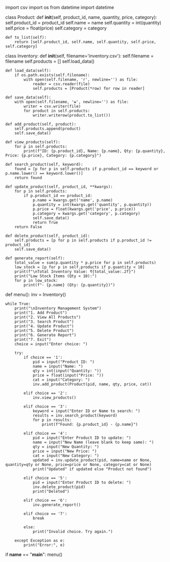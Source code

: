 import csv
import os
from datetime import datetime

class Product:
    def __init__(self, product_id, name, quantity, price, category):
        self.product_id = product_id
        self.name = name
        self.quantity = int(quantity)
        self.price = float(price)
        self.category = category

    def to_list(self):
        return [self.product_id, self.name, self.quantity, self.price, self.category]

class Inventory:
    def __init__(self, filename='inventory.csv'):
        self.filename = filename
        self.products = []
        self.load_data()

    def load_data(self):
        if os.path.exists(self.filename):
            with open(self.filename, 'r', newline='') as file:
                reader = csv.reader(file)
                self.products = [Product(*row) for row in reader]

    def save_data(self):
        with open(self.filename, 'w', newline='') as file:
            writer = csv.writer(file)
            for product in self.products:
                writer.writerow(product.to_list())

    def add_product(self, product):
        self.products.append(product)
        self.save_data()

    def view_products(self):
        for p in self.products:
            print(f"ID: {p.product_id}, Name: {p.name}, Qty: {p.quantity}, Price: {p.price}, Category: {p.category}")

    def search_product(self, keyword):
        found = [p for p in self.products if p.product_id == keyword or p.name.lower() == keyword.lower()]
        return found

    def update_product(self, product_id, **kwargs):
        for p in self.products:
            if p.product_id == product_id:
                p.name = kwargs.get('name', p.name)
                p.quantity = int(kwargs.get('quantity', p.quantity))
                p.price = float(kwargs.get('price', p.price))
                p.category = kwargs.get('category', p.category)
                self.save_data()
                return True
        return False

    def delete_product(self, product_id):
        self.products = [p for p in self.products if p.product_id != product_id]
        self.save_data()

    def generate_report(self):
        total_value = sum(p.quantity * p.price for p in self.products)
        low_stock = [p for p in self.products if p.quantity < 10]
        print(f"\nTotal Inventory Value: ₹{total_value:.2f}")
        print("Low Stock Items (Qty < 10):")
        for p in low_stock:
            print(f"- {p.name} (Qty: {p.quantity})")

def menu():
    inv = Inventory()

    while True:
        print("\nInventory Management System")
        print("1. Add Product")
        print("2. View All Products")
        print("3. Search Product")
        print("4. Update Product")
        print("5. Delete Product")
        print("6. Generate Report")
        print("7. Exit")
        choice = input("Enter choice: ")

        try:
            if choice == '1':
                pid = input("Product ID: ")
                name = input("Name: ")
                qty = int(input("Quantity: "))
                price = float(input("Price: "))
                cat = input("Category: ")
                inv.add_product(Product(pid, name, qty, price, cat))

            elif choice == '2':
                inv.view_products()

            elif choice == '3':
                keyword = input("Enter ID or Name to search: ")
                results = inv.search_product(keyword)
                for p in results:
                    print(f"Found: {p.product_id} - {p.name}")

            elif choice == '4':
                pid = input("Enter Product ID to update: ")
                name = input("New Name (leave blank to keep same): ")
                qty = input("New Quantity: ")
                price = input("New Price: ")
                cat = input("New Category: ")
                updated = inv.update_product(pid, name=name or None, quantity=qty or None, price=price or None, category=cat or None)
                print("Updated" if updated else "Product not found")

            elif choice == '5':
                pid = input("Enter Product ID to delete: ")
                inv.delete_product(pid)
                print("Deleted")

            elif choice == '6':
                inv.generate_report()

            elif choice == '7':
                break

            else:
                print("Invalid choice. Try again.")

        except Exception as e:
            print("Error:", e)

if __name__ == "__main__":
    menu()
